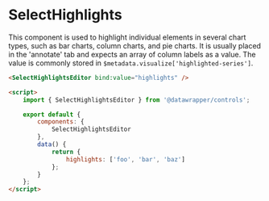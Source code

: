 # SelectHighlights

This component is used to highlight individual elements in several chart types, such as bar charts, column charts, and pie charts. It is usually placed in the 'annotate' tab and expects an array of column labels as a value. The value is commonly stored in `$metadata.visualize['highlighted-series']`.

```html
<SelectHighlightsEditor bind:value="highlights" />

<script>
    import { SelectHighlightsEditor } from '@datawrapper/controls';

    export default {
        components: {
            SelectHighlightsEditor
        },
        data() {
            return {
                highlights: ['foo', 'bar', 'baz']
            };
        }
    };
</script>
```
